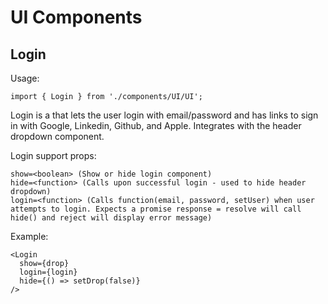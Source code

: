 # UI Components

## Login

Usage: 

`import { Login } from './components/UI/UI';`

Login is a that lets the user login with email/password and has links to sign in with Google, Linkedin, Github, and Apple. Integrates with the header dropdown component.

Login support props:

```
show=<boolean> (Show or hide login component)
hide=<function> (Calls upon successful login - used to hide header dropdown)
login=<function> (Calls function(email, password, setUser) when user attempts to login. Expects a promise response = resolve will call hide() and reject will display error message)
```

Example:

```
<Login
  show={drop}
  login={login}
  hide={() => setDrop(false)}
/>
```